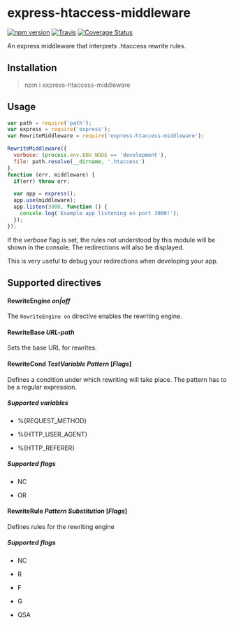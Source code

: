 # express-htaccess-middleware

[![npm version](https://badge.fury.io/js/express-htaccess-middleware.svg)](http://badge.fury.io/js/express-htaccess-middleware) 
[![Travis](https://travis-ci.org/rundef/node-express-htaccess-middleware.svg?branch=master)](https://travis-ci.org/rundef/node-express-htaccess-middleware?branch=master) 
[![Coverage Status](https://coveralls.io/repos/github/rundef/node-express-htaccess-middleware/badge.svg?branch=master)](https://coveralls.io/github/rundef/node-express-htaccess-middleware?branch=master)

An express middleware that interprets .htaccess rewrite rules.

## Installation

> npm i express-htaccess-middleware

## Usage

```javascript
var path = require('path');
var express = require('express');
var RewriteMiddleware = require('express-htaccess-middleware');

RewriteMiddleware({
  verbose: (process.env.ENV_NODE == 'development'),
  file: path.resolve(__dirname, '.htaccess')
},
function (err, middleware) {
  if(err) throw err;

  var app = express();
  app.use(middleware);
  app.listen(3000, function () {
    console.log('Example app listening on port 3000!');
  });
});
```

If the *verbose* flag is set, the rules not understood by this module will be shown in the console. The redirections will also be displayed.

This is very useful to debug your redirections when developing your app.

## Supported directives

#### RewriteEngine *on|off*

The `RewriteEngine on` directive enables the rewriting engine.

#### RewriteBase *URL-path*

Sets the base URL for rewrites.

#### RewriteCond *TestVariable* *Pattern* [*Flags*]

Defines a condition under which rewriting will take place. The pattern has to be a regular expression. 

##### Supported variables

- %{REQUEST_METHOD}

- %{HTTP_USER_AGENT}

- %{HTTP_REFERER}

##### Supported flags

- NC

- OR

#### RewriteRule *Pattern* *Substitution* [*Flags*]

Defines rules for the rewriting engine

##### Supported flags

- NC

- R

- F

- G

- QSA